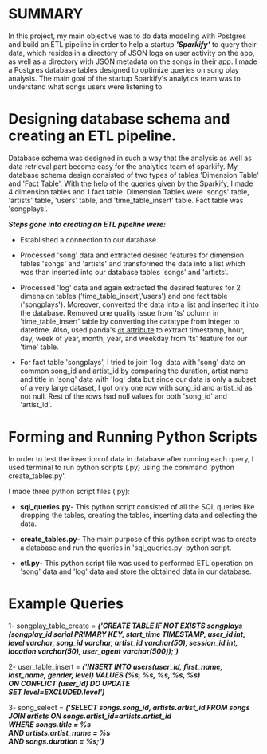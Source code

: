 SUMMARY
===============

In this project, my main objective was to do data modeling with Postgres and build an ETL pipeline in order to help a startup ***'Sparkify'*** to query their data, which resides in a directory of JSON logs on user activity on the app, as well as a directory with JSON metadata on the songs in their app. I made a Postgres database tables designed to optimize queries on song play analysis. The main goal of the startup Sparkify's analytics team was to understand what songs users were listening to.


Designing database schema and creating an ETL pipeline.
===============

Database schema was designed in such a way that the analysis as well as data retrieval part become easy for the analytics team of sparkify. My database schema design consisted of two types of tables 'Dimension Table' and 'Fact Table'. With the help of the queries given by the Sparkify, I made 4 dimension tables and 1 fact table. Dimension Tables were 'songs' table, 'artists' table, 'users' table, and 'time_table_insert' table. Fact table was 'songplays'.

***Steps gone into creating an ETL pipeline were:***

- Established a connection to our database.

- Processed 'song' data and extracted desired features for dimension tables 'songs' and 'artists' and transformed the data into a list which was than inserted into our database tables 'songs' and 'artists'.

- Processed 'log' data and again extracted the desired features for 2 dimension tables ('time_table_insert','users') and one fact table ('songplays'). Moreover, converted the data into a list and inserted it into the database. Removed one quality issue from 'ts' column in 'time_table_insert' table by converting the datatype from integer to datetime. Also, used panda's [`dt` attribute](https://pandas.pydata.org/pandas-docs/stable/reference/api/pandas.Series.dt.html) to extract timestamp, hour, day, week of year, month, year, and weekday from 'ts' feature for our 'time' table.

- For fact table 'songplays', I tried to join 'log' data with 'song' data on common song_id and artist_id by comparing the duration, artist name and title in 'song' data with 'log' data but since our data is only a subset of a very large dataset, I got only one row with song_id and artist_id as not null. Rest of the rows had null values for both 'song_id' and 'artist_id'.


Forming and Running Python Scripts
===============

In order to test the insertion of data in database after running each query, I used terminal to run python scripts (.py) using the command 'python create_tables.py'.

I made three python script files (.py):

- **sql_queries.py**- This python script consisted of all the SQL queries like dropping the tables, creating the tables, inserting data and selecting the data.

- **create_tables.py**- The main purpose of this python script was to create a database and run the queries in 'sql_queries.py' python script.

- **etl.py**- This python script file was used to performed ETL operation on 'song' data and 'log' data and store the obtained data in our database.


Example Queries
===============

1- songplay_table_create = ***('CREATE TABLE IF NOT EXISTS songplays (songplay_id serial PRIMARY KEY, start_time TIMESTAMP,  user_id int, level varchar, song_id varchar,  artist_id varchar(50), session_id int, location varchar(50), user_agent varchar(500));')***

2- user_table_insert = ***('INSERT INTO users(user_id, first_name, last_name, gender, level)
                    VALUES (%s, %s, %s, %s, %s) \
                    ON CONFLICT (user_id) DO UPDATE \
                    SET level=EXCLUDED.level')***

3- song_select = ***('SELECT songs.song_id, artists.artist_id FROM songs \
                JOIN artists ON songs.artist_id=artists.artist_id \
                WHERE songs.title = %s \
                      AND artists.artist_name = %s \
                      AND songs.duration = %s;')***
